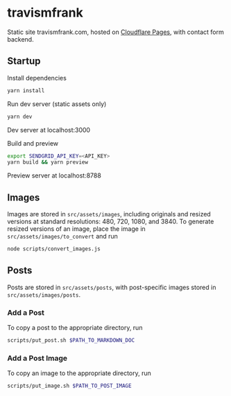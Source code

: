# travismfrank
Static site travismfrank.com, hosted on [Cloudflare Pages](https://developers.cloudflare.com/pages/), with contact form backend.

## Startup
Install dependencies

```zsh
yarn install
```

Run dev server (static assets only)

```zsh
yarn dev
```

Dev server at localhost:3000

Build and preview

```zsh
export SENDGRID_API_KEY=<API_KEY>
yarn build && yarn preview
```

Preview server at localhost:8788

## Images
Images are stored in `src/assets/images`, including originals and resized versions at standard resolutions: 480, 720, 1080, and 3840.  To generate resized versions of an image, place the image in `src/assets/images/to_convert` and run

```zsh
node scripts/convert_images.js
```

## Posts
Posts are stored in `src/assets/posts`, with post-specific images stored in `src/assets/images/posts`.

### Add a Post
To copy a post to the appropriate directory, run

```zsh
scripts/put_post.sh $PATH_TO_MARKDOWN_DOC
```

### Add a Post Image
To copy an image to the appropriate directory, run

```zsh
scripts/put_image.sh $PATH_TO_POST_IMAGE
```
